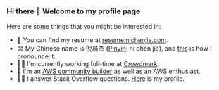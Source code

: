 ### Hi there 👋 Welcome to my profile page

Here are some things that you might be interested in:

- 📄 You can find my resume at [resume.nichenjie.com](https://resume.nichenjie.com).
- 😊 My Chinese name is 倪晨杰 ([Pinyin](https://en.wikipedia.org/wiki/Pinyin): ní chén jié), and [this](https://nichenjie.s3.amazonaws.com/nichenjie.m4a) is how I pronounce it.
- 👨‍💻 I'm currently working full-time at [Crowdmark](https://crowdmark.com/).
- 👷 I'm an [AWS community builder](https://aws.amazon.com/developer/community/community-builders/) as well as an AWS enthusiast.
- 🙋‍♂️ I answer Stack Overflow questions. [Here](https://stackoverflow.com/users/10692493/jellycsc) is my profile.
